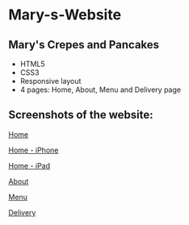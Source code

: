 # Mary-s-Website

## Mary's Crepes and Pancakes

- HTML5
- CSS3
- Responsive layout
- 4 pages: Home, About, Menu and Delivery page

## Screenshots of the website:

[Home](https://image.ibb.co/gaNoOU/Screenshot1.png)

[Home - iPhone](https://preview.ibb.co/eSAiOU/Home_i_Phone.png)

[Home - iPad](https://image.ibb.co/fOi3OU/Home_i_Pad_Pro.png)

[About](https://image.ibb.co/goUrcp/Screenshot2.png)

[Menu](https://image.ibb.co/n2wF3U/Screenshot3.png)

[Delivery](https://image.ibb.co/hmM4xp/Screenshot4.png)
